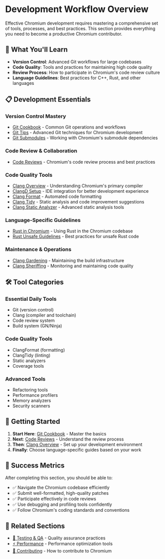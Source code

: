 # Development Workflow Overview

Effective Chromium development requires mastering a comprehensive set of tools, processes, and best practices. This section provides everything you need to become a productive Chromium contributor.

## 🎯 What You'll Learn

- **Version Control**: Advanced Git workflows for large codebases
- **Code Quality**: Tools and practices for maintaining high code quality
- **Review Process**: How to participate in Chromium's code review culture
- **Language Guidelines**: Best practices for C++, Rust, and other languages

## 📋 Development Essentials

### Version Control Mastery
- [Git Cookbook](git_cookbook) - Common Git operations and workflows
- [Git Tips](git_tips) - Advanced Git techniques for Chromium development
- [Git Submodules](git_submodules) - Working with Chromium's submodule dependencies

### Code Review & Collaboration
- [Code Reviews](code_reviews) - Chromium's code review process and best practices

### Code Quality Tools
- [Clang Overview](clang) - Understanding Chromium's primary compiler
- [ClangD Setup](clangd) - IDE integration for better development experience
- [Clang Format](clang_format) - Automated code formatting
- [Clang Tidy](clang_tidy) - Static analysis and code improvement suggestions
- [Clang Static Analyzer](clang_static_analyzer) - Advanced static analysis tools

### Language-Specific Guidelines
- [Rust in Chromium](rust) - Using Rust in the Chromium codebase
- [Rust Unsafe Guidelines](rust-unsafe) - Best practices for unsafe Rust code

### Maintenance & Operations
- [Clang Gardening](clang_gardening) - Maintaining the build infrastructure
- [Clang Sheriffing](clang_sheriffing) - Monitoring and maintaining code quality

## 🛠️ Tool Categories

### **Essential Daily Tools**
- Git (version control)
- Clang (compiler and toolchain)
- Code review system
- Build system (GN/Ninja)

### **Code Quality Tools**
- ClangFormat (formatting)
- ClangTidy (linting)
- Static analyzers
- Coverage tools

### **Advanced Tools**
- Refactoring tools
- Performance profilers
- Memory analyzers
- Security scanners

## 🚀 Getting Started

1. **Start Here**: [Git Cookbook](git_cookbook) - Master the basics
2. **Next**: [Code Reviews](code_reviews) - Understand the review process  
3. **Then**: [Clang Overview](clang) - Set up your development environment
4. **Finally**: Choose language-specific guides based on your work

## 🎯 Success Metrics

After completing this section, you should be able to:
- ✅ Navigate the Chromium codebase efficiently
- ✅ Submit well-formatted, high-quality patches
- ✅ Participate effectively in code reviews
- ✅ Use debugging and profiling tools confidently
- ✅ Follow Chromium's coding standards and conventions

## 🔗 Related Sections

- [🧪 Testing & QA](testing/testing_in_chromium) - Quality assurance practices
- [⚡ Performance](../performance/profiling) - Performance optimization tools
- [🤝 Contributing](../contributing/contributing) - How to contribute to Chromium
